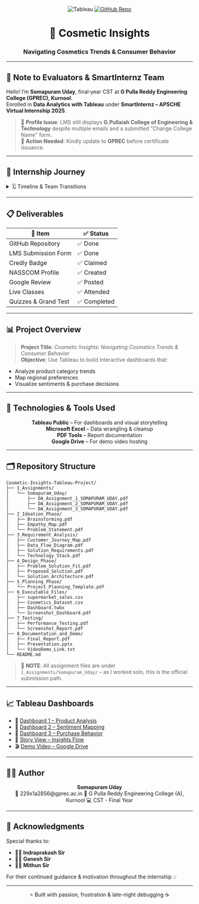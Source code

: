 <p align="center">
  <img src="https://img.shields.io/badge/Tableau-Public-blue" alt="Tableau">
  <a href="https://github.com/udaycodespace/Cosmetic-Insights-Tableau-Project">
    <img src="https://img.shields.io/badge/GitHub-Repository-black" alt="GitHub Repo">
  </a>
</p>

<h1 align="center">💄 Cosmetic Insights</h1>
<h3 align="center">Navigating Cosmetics Trends & Consumer Behavior</h3>

---

## 🛑 Note to Evaluators & SmartInternz Team

Hello! I’m **Somapuram Uday**, final‑year CST at **G Pulla Reddy Engineering College (GPREC), Kurnool**.  
Enrolled in **Data Analytics with Tableau** under **SmartInternz – APSCHE Virtual Internship 2025**.

> 🚨 **Profile Issue**: LMS still displays **G.Pullaiah College of Engineering & Technology** despite multiple emails and a submitted "Change College Name" form.  
> 📌 **Action Needed**: Kindly update to **GPREC** before certificate issuance.

---

## 🚀 Internship Journey

<details>
<summary>🗓️ Timeline & Team Transitions</summary>

### 📍 Phase 1 – Toy Story Project

- 🗓️ **June 12, 2025**
- 🧠 **Team ID**: `LTVIP2025TMID49042`
- 🎯 **Role**: Team Leader  
- 🧩 **Project**: Toy Story Prototype  
- 👥 **Members**: Shaik Reshma, Shaik Sadiq Ismail, Sanda Kumar  
- ❌ **Issue**: Everyone was from GPCET including SPOC, so I proceeded to finish it solo.

---

### 📍 Phase 2 – Cosmetic Insights (Final Project)

- 🗓️ **June 25, 2025**
- 🧠 **Team ID**: `LTVIP2025TMID49390`
- 👩‍💻 **Team Leader**: Shaik Reshma  
- 👥 **Members**: Dudekula Dastagiri, Somapuram Uday, Shaik Sadiq Ismail, Sanda Kumar  
- 🧩 **Project**: Cosmetic Insights via Tableau  
- ❌ **Outcome**: No responses → I **trashed the team project** and completed it solo successfully!

</details>

---

## 📋 Deliverables

<p align="center">

| 📝 Item                     | ✅ Status    |
|----------------------------|--------------|
| GitHub Repository          | ✅ Done       |
| LMS Submission Form        | ✅ Done       |
| Credly Badge               | ✅ Claimed    |
| NASSCOM Profile            | ✅ Created    |
| Google Review              | ✅ Posted     |
| Live Classes               | ✅ Attended   |
| Quizzes & Grand Test       | ✅ Completed  |

</p>

---

## 📊 Project Overview

> **Project Title**: *Cosmetic Insights: Navigating Cosmetics Trends & Consumer Behavior*  
> **Objective**: Use Tableau to build interactive dashboards that:
- Analyze product category trends  
- Map regional preferences  
- Visualize sentiments & purchase decisions

---

## 🧠 Technologies & Tools Used

<p align="center">
  <b>Tableau Public</b> – For dashboards and visual storytelling<br/>
  <b>Microsoft Excel</b> – Data wrangling & cleanup<br/>
  <b>PDF Tools</b> – Report documentation<br/>
  <b>Google Drive</b> – For demo video hosting
</p>

---

## 🗂️ Repository Structure

```
Cosmetic-Insights-Tableau-Project/
├── 1_Assignments/
│   └── Somapuram_Uday/
│       ├── DA_Assignment_1_SOMAPURAM_UDAY.pdf
│       ├── DA_Assignment_2_SOMAPURAM_UDAY.pdf
│       └── DA_Assignment_3_SOMAPURAM_UDAY.pdf
├── 2_Ideation_Phase/
│   ├── Brainstorming.pdf
│   ├── Empathy_Map.pdf
│   └── Problem_Statement.pdf
├── 3_Requirement_Analysis/
│   ├── Customer_Journey_Map.pdf
│   ├── Data_Flow_Diagram.pdf
│   ├── Solution_Requirements.pdf
│   └── Technology_Stack.pdf
├── 4_Design_Phase/
│   ├── Problem_Solution_Fit.pdf
│   ├── Proposed_Solution.pdf
│   └── Solution_Architecture.pdf
├── 5_Planning_Phase/
│   └── Project_Planning_Template.pdf
├── 6_Executable_Files/
│   ├── supermarket_sales.csv
│   ├── Cosmetics_Dataset.csv
│   ├── Dashboard.twbx
│   └── Screenshot_Dashboard.pdf
├── 7_Testing/
│   ├── Performance_Testing.pdf
│   └── Screenshot_Report.pdf
├── 8_Documentation_and_Demo/
│   ├── Final_Report.pdf
│   ├── Presentation.pptx
│   └── VideoDemo_Link.txt
└── README.md
```

> 🔖 **NOTE**: All assignment files are under `1_Assignments/Somapuram_Uday/` – as I worked solo, this is the official submission path.

---

## 📈 Tableau Dashboards

- 🧾 [Dashboard 1 – Product Analysis](https://public.tableau.com/views/Cosmetic_Insights_Tableau_Project/Dashboard1)  
- 🧾 [Dashboard 2 – Sentiment Mapping](https://public.tableau.com/app/profile/somapuram.uday/viz/Cosmetic_Insights_Dashboard_2/Dashboard2)  
- 🧾 [Dashboard 3 – Purchase Behavior](https://public.tableau.com/app/profile/somapuram.uday/viz/Cosmetic_Insights_Dashboard_3/Dashboard3)  
- 📖 [Story View – Insights Flow](https://public.tableau.com/app/profile/somapuram.uday/viz/Cosmetic_Insights_Story/Story1)  
- 🎬 [Demo Video – Google Drive](https://drive.google.com/file/d/1MsVV5ywteTWxaNzCil0Fwcyfkxwhz5z9/view?usp=sharing)

---

## 👨‍🎓 Author

<p align="center">
<b>Somapuram Uday</b><br/>
📧 229x1a2856@gprec.ac.in  
🏫 G Pulla Reddy Engineering College (A), Kurnool  
💻 CST - Final Year  
</p>

---

## 🙏 Acknowledgments

Special thanks to:

- 👨‍🏫 **Indraprakash Sir**  
- 👨‍🏫 **Ganesh Sir**  
- 👨‍🏫 **Mithun Sir**  

For their continued guidance & motivation throughout the internship 💡

---

<p align="center">
⭐ Built with passion, frustration & late-night debugging ☕
</p>

